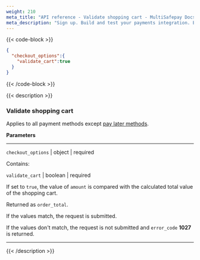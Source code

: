 ```yaml
---
weight: 210
meta_title: "API reference - Validate shopping cart - MultiSafepay Docs"
meta_description: "Sign up. Build and test your payments integration. Explore our products and services. Use our API reference, SDKs, and wrappers. Get support."
---
```

{{< code-block >}}

```json 
{
  "checkout_options":{
    "validate_cart":true
  }
}
```

{{< /code-block >}}

{{< description >}}

### Validate shopping cart

Applies to all payment methods except [pay later methods](/payments/methods/pay-later/).

**Parameters**

----------------
`checkout_options` | object | required

Contains:  

`validate_cart` | boolean | required

If set to `true`, the value of `amount` is compared with the calculated total value of the shopping cart.  

Returned as `order_total`.

If the values match, the request is submitted.

If the values don't match, the request is not submitted and `error_code` **1027** is returned.

----------------

{{< /description >}}
